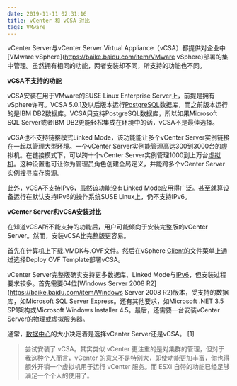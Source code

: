 ```yaml
---
date: 2019-11-11 02:31:16
title: vCenter 和 vCSA 对比
tags: VMware
---
```


vCenter Server与vCenter Server Virtual Appliance（vCSA）都提供对企业中[VMware vSphere](https://baike.baidu.com/item/VMware vSphere)部署的集中管理。虽然拥有相同的功能，两者安装却不同，所支持的功能也不同。

**vCSA不支持的功能**

vCSA安装在用于VMware的SUSE Linux Enterprise Server上，前提是拥有vSphere许可。VCSA 5.0.1及以后版本运行[PostgreSQL](https://baike.baidu.com/item/PostgreSQL)数据库，而之前版本运行的是IBM DB2数据库。VCSA只支持PostgreSQL数据库，所以如果Microsoft SQL Server或者IBM DB2更能轻松集成在环境中的话，vCSA不是最佳选择。

vCSA也不支持链接模式Linked Mode，该功能能让多个vCenter Server实例链接在一起以管理大型环境。一个vCenter Server实例能管理高达300到3000台的虚拟机。在链接模式下，可以跨十个vCenter Server实例管理1000到上万台[虚拟机](https://baike.baidu.com/item/虚拟机)。这种设置也可让你为管理员角色创建全局定义，并能跨多个vCenter Server实例搜寻库存资源。

此外，vCSA不支持IPv6，虽然该功能没有Linked Mode应用得广泛。甚至就算设备运行在默认支持IPv6的操作系统SUSE Linux上，仍不支持IPv6。

**vCenter Server和vCSA安装对比**

在知道vCSA所不能支持的功能后，用户可能倾向于安装完整版的vCenter Server。然而，安装vCSA比完整版更容易。

首先在计算机上下载.VMDK与.OVF文件。然后在vSphere [Client](https://baike.baidu.com/item/Client)的文件菜单上通过选择Deploy OVF Template部署vCSA。

vCenter Server完整版确实支持更多数据库、Linked Mode与[IPv6](https://baike.baidu.com/item/IPv6)，但安装过程要求较多。首先需要64位[Windows Server 2008 R2](https://baike.baidu.com/item/Windows Server 2008 R2)版本，受支持的数据库，如Microsoft SQL Server Express。还有其他要求，如Microsoft .NET 3.5 SP1架构或Microsoft Windows Installer 4.5。最后，还需要一台安装vCenter Server的物理或虚拟服务器。

通常，[数据中心](https://baike.baidu.com/item/数据中心)的大小决定着是选择vCenter Server还是vCSA。 [1]



> 尝试安装了 vCSA。其实类似 vCenter 更注重的是对集群的管理，但对于我这种个人而言，vCenter 的意义不是特别大，即使功能更加丰富，你也得额外开销一个虚拟机用于运行 vCenter 服务。而 ESXi 自带的功能已经足够满足一个个人的使用了。